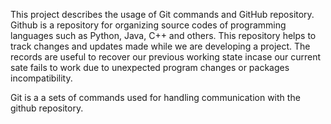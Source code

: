 This project describes the usage of Git commands and GitHub repository. Github is a repository for organizing source codes of programming languages such as Python, Java, C++ and others.
This repository helps to track changes and updates made while we are developing a project. The records are useful to recover our previous working state incase our current sate fails to work due to unexpected
program changes or packages incompatibility.

Git is a a sets of commands used for handling communication with the github repository. 